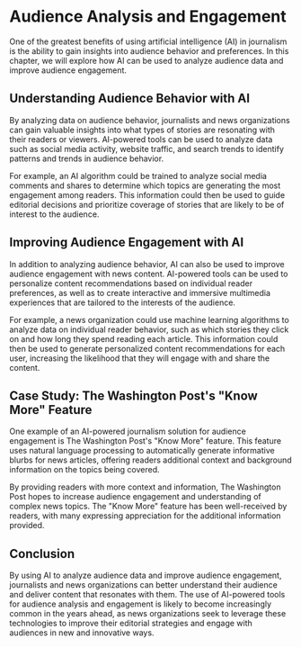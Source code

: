 Audience Analysis and Engagement
============================================================================

One of the greatest benefits of using artificial intelligence (AI) in journalism is the ability to gain insights into audience behavior and preferences. In this chapter, we will explore how AI can be used to analyze audience data and improve audience engagement.

Understanding Audience Behavior with AI
---------------------------------------

By analyzing data on audience behavior, journalists and news organizations can gain valuable insights into what types of stories are resonating with their readers or viewers. AI-powered tools can be used to analyze data such as social media activity, website traffic, and search trends to identify patterns and trends in audience behavior.

For example, an AI algorithm could be trained to analyze social media comments and shares to determine which topics are generating the most engagement among readers. This information could then be used to guide editorial decisions and prioritize coverage of stories that are likely to be of interest to the audience.

Improving Audience Engagement with AI
-------------------------------------

In addition to analyzing audience behavior, AI can also be used to improve audience engagement with news content. AI-powered tools can be used to personalize content recommendations based on individual reader preferences, as well as to create interactive and immersive multimedia experiences that are tailored to the interests of the audience.

For example, a news organization could use machine learning algorithms to analyze data on individual reader behavior, such as which stories they click on and how long they spend reading each article. This information could then be used to generate personalized content recommendations for each user, increasing the likelihood that they will engage with and share the content.

Case Study: The Washington Post's "Know More" Feature
-----------------------------------------------------

One example of an AI-powered journalism solution for audience engagement is The Washington Post's "Know More" feature. This feature uses natural language processing to automatically generate informative blurbs for news articles, offering readers additional context and background information on the topics being covered.

By providing readers with more context and information, The Washington Post hopes to increase audience engagement and understanding of complex news topics. The "Know More" feature has been well-received by readers, with many expressing appreciation for the additional information provided.

Conclusion
----------

By using AI to analyze audience data and improve audience engagement, journalists and news organizations can better understand their audience and deliver content that resonates with them. The use of AI-powered tools for audience analysis and engagement is likely to become increasingly common in the years ahead, as news organizations seek to leverage these technologies to improve their editorial strategies and engage with audiences in new and innovative ways.
